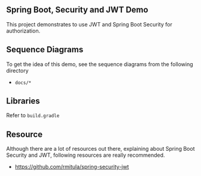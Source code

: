 ## Spring Boot, Security and JWT Demo
This project demonstrates to use JWT and Spring Boot Security for authorization.

## Sequence Diagrams
To get the idea of this demo, see the sequence diagrams from the following directory
- `docs/*`

## Libraries
Refer to `build.gradle`

## Resource
Although there are a lot of resources out there, explaining about Spring Boot Security and JWT, following resources are really recommended.

- https://github.com/rmitula/spring-security-jwt